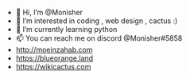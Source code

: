 - 👋 Hi, I’m @Monisher
- 👀 I’m interested in coding , web design , cactus :)
- 🌱 I’m currently learning python
- 📫 You can reach me on discord @Monisher#5858
- http://moeinzahab.com
- https://blueorange.land
- https://wikicactus.com

<!---
Monisher/Monisher is a ✨ special ✨ repository because its `README.md` (this file) appears on your GitHub profile.
You can click the Preview link to take a look at your changes.
--->
